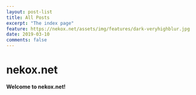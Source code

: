 ```yaml
---
layout: post-list
title: All Posts
excerpt: "The index page"
feature: https://nekox.net/assets/img/features/dark-veryhighblur.jpg
date: 2019-03-10
comments: false
---
```




# nekox.net

**Welcome to nekox.net!**



